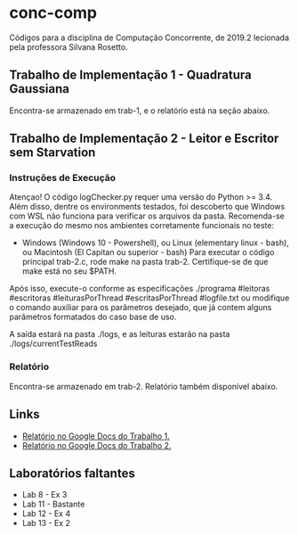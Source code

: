 # conc-comp
Códigos para a disciplina de Computação Concorrente, de 2019.2 lecionada pela professora Silvana Rosetto.

## Trabalho de Implementação 1 - Quadratura Gaussiana
Encontra-se armazenado em trab-1, e o relatório está na seção abaixo.

## Trabalho de Implementação 2 - Leitor e Escritor sem Starvation
### Instruções de Execução
Atençao! O código logChecker.py requer uma versão do Python >= 3.4. Além disso, dentre os environments testados, foi descoberto
que Windows com WSL não funciona para verificar os arquivos da pasta. Recomenda-se a execução do mesmo nos ambientes corretamente funcionais no teste:
* Windows (Windows 10 - Powershell), ou Linux (elementary linux - bash), ou Macintosh (El Capitan ou superior - bash)
Para executar o código principal trab-2.c, rode make na pasta trab-2. Certifique-se de que make está no seu $PATH.

Após isso, execute-o conforme as especificações ./programa #leitoras #escritoras #leiturasPorThread #escritasPorThread #logfile.txt
ou modifique o comando auxiliar para os parâmetros desejado, que já contem alguns parâmetros formatados do caso base de uso.

A saída estará na pasta ./logs, e as leituras estarão na pasta ./logs/currentTestReads

### Relatório
Encontra-se armazenado em trab-2. Relatório também disponível abaixo.

## Links 
* [Relatório no Google Docs do Trabalho 1.](http://bit.do/relatorioconc)
* [Relatório no Google Docs do Trabalho 2.](http://bit.do/relatorio2)

## Laboratórios faltantes
* Lab 8 - Ex 3
* Lab 11 - Bastante
* Lab 12 - Ex 4
* Lab 13 - Ex 2
